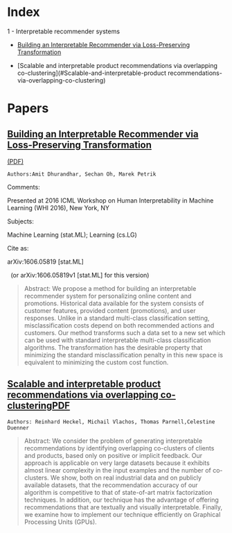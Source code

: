 # Index

1 - Interpretable recommender systems

  * [Building an Interpretable Recommender via Loss-Preserving Transformation](#building-an-interpretable-recommender-via-loss-preserving-transformation)

  * [Scalable and interpretable product recommendations via overlapping co-clustering](#Scalable-and-interpretable-product recommendations-via-overlapping-co-clustering)


# Papers

## [Building an Interpretable Recommender via Loss-Preserving Transformation](https://arxiv.org/abs/1606.05819)
[(PDF)](https://arxiv.org/pdf/1606.05819)

`Authors:Amit Dhurandhar, Sechan Oh, Marek Petrik`


Comments:

Presented at 2016 ICML Workshop on Human Interpretability in Machine Learning (WHI 2016), New York, NY

Subjects:

Machine Learning (stat.ML); Learning (cs.LG)


Cite as:

arXiv:1606.05819 [stat.ML]

 
(or arXiv:1606.05819v1 [stat.ML] for this version)


> Abstract: We propose a method for building an interpretable recommender system for
personalizing online content and promotions. Historical data available for the
system consists of customer features, provided content (promotions), and user
responses. Unlike in a standard multi-class classification setting,
misclassification costs depend on both recommended actions and customers. Our
method transforms such a data set to a new set which can be used with standard
interpretable multi-class classification algorithms. The transformation has the
desirable property that minimizing the standard misclassification penalty in
this new space is equivalent to minimizing the custom cost function.

## [Scalable and interpretable product recommendations via overlapping co-clustering](https://arxiv.org/pdf/1604.02071)[PDF](https://arxiv.org/pdf/1604.02071.pdf)

`Authors: Reinhard Heckel, Michail Vlachos, Thomas Parnell,Celestine Duenner`

> Abstract: We consider the problem of generating interpretable recommendations by identifying overlapping co-clusters of clients and products, based only on positive or implicit feedback. Our approach is applicable on very large datasets because it exhibits almost linear complexity in the input examples and the number of co-clusters. We show, both on real industrial data and on publicly available datasets, that the recommendation accuracy of our algorithm is competitive to that of state-of-art matrix factorization techniques. In addition, our technique has the advantage of offering recommendations that are textually and visually interpretable. Finally, we examine how to implement our technique efficiently on Graphical Processing Units (GPUs).

